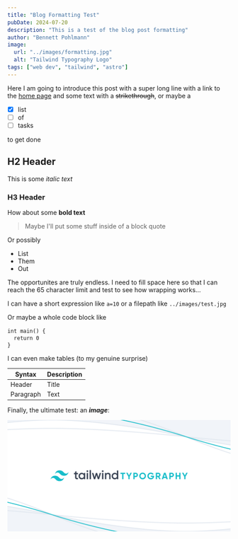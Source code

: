 ```yaml
---
title: "Blog Formatting Test"
pubDate: 2024-07-20
description: "This is a test of the blog post formatting"
author: "Bennett Pohlmann"
image:
  url: "../images/formatting.jpg"
  alt: "Tailwind Typography Logo"
tags: ["web dev", "tailwind", "astro"]
---
```


Here I am going to introduce this post with a super long line with a link to the [home page](/) and some text with a ~~strikethrough~~, or maybe a

- [x] list
- [ ] of
- [ ] tasks

to get done

## H2 Header

This is some _italic text_

### H3 Header

How about some **bold text**

> Maybe I'll put some stuff inside of a block quote

Or possibly

- List
- Them
- Out

The opportunites are truly endless. I need to fill space here so that I can reach the 65 character limit and test to see how wrapping works...

I can have a short expression like `a=10` or a filepath like `../images/test.jpg`

Or maybe a whole code block like

```
int main() {
  return 0
}
```

I can even make tables (to my genuine surprise)

| Syntax    | Description |
| --------- | ----------- |
| Header    | Title       |
| Paragraph | Text        |

Finally, the ultimate test: an **_image_**:

![tailwind image](../images/formatting.jpg)
